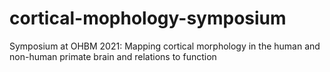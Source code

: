 # cortical-mophology-symposium
Symposium at OHBM 2021: Mapping cortical morphology in the human and non-human primate brain and relations to function
